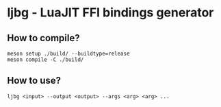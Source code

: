 # ljbg - LuaJIT FFI bindings generator

## How to compile?

```
meson setup ./build/ --buildtype=release
meson compile -C ./build/
```

## How to use?

```
ljbg <input> --output <output> --args <arg> <arg> ...
```
